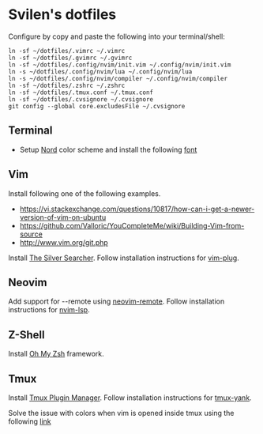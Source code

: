 # Svilen's dotfiles

Configure by copy and paste the following into your terminal/shell:

```
ln -sf ~/dotfiles/.vimrc ~/.vimrc
ln -sf ~/dotfiles/.gvimrc ~/.gvimrc
ln -sf ~/dotfiles/.config/nvim/init.vim ~/.config/nvim/init.vim
ln -s ~/dotfiles/.config/nvim/lua ~/.config/nvim/lua
ln -s ~/dotfiles/.config/nvim/compiler ~/.config/nvim/compiler
ln -sf ~/dotfiles/.zshrc ~/.zshrc
ln -sf ~/dotfiles/.tmux.conf ~/.tmux.conf
ln -sf ~/dotfiles/.cvsignore ~/.cvsignore
git config --global core.excludesFile ~/.cvsignore
```

## Terminal

* Setup [Nord](https://www.nordtheme.com/) color scheme and install the following [font](https://github.com/belluzj/fantasque-sans)

## Vim

Install following one of the following examples.

* https://vi.stackexchange.com/questions/10817/how-can-i-get-a-newer-version-of-vim-on-ubuntu
* https://github.com/Valloric/YouCompleteMe/wiki/Building-Vim-from-source
* http://www.vim.org/git.php

Install [The Silver Searcher](https://github.com/ggreer/the_silver_searcher).
Follow installation instructions for [vim-plug](https://github.com/junegunn/vim-plug).

## Neovim

Add support for --remote using [neovim-remote](https://github.com/mhinz/neovim-remote).
Follow installation instructions for [nvim-lsp](https://github.com/neovim/nvim-lsp).

## Z-Shell

Install [Oh My Zsh](https://github.com/robbyrussell/oh-my-zsh) framework.

## Tmux

Install [Tmux Plugin Manager](https://github.com/tmux-plugins/tpm).
Follow installation instructions for [tmux-yank](https://github.com/tmux-plugins/tmux-yank).

Solve the issue with colors when vim is opened inside tmux using the following [link](http://sunaku.github.io/tmux-24bit-color.html#usage)
